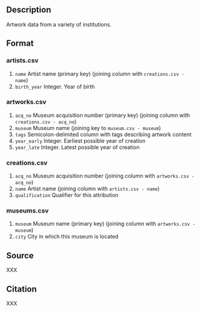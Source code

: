 ## Description

Artwork data from a variety of institutions.

## Format

### artists.csv

1. `name` Artist name (primary key) (joining column with `creations.csv - name`)
2. `birth_year` Integer. Year of birth

### artworks.csv

1. `acq_no` Museum acquisition number (primary key) (joining column with `creations.csv - acq_no`)
2. `museum` Museum name (joining key to `museum.csv - museum`)
3. `tags` Semicolon-delimited column with tags describing artwork content
4. `year_early` Integer. Earliest possible year of creation
5. `year_late` Integer. Latest possible year of creation

### creations.csv

1. `acq_no` Museum acquisition number (joining column with `artworks.csv - acq_no`)
2. `name` Artist name (joining column with `artists.csv - name`)
3. `qualification` Qualifier for this attribution

### museums.csv

1. `museum` Museum name (primary key) (joining column with `artworks.csv - museum`)
2. `city` City in which this museum is located

## Source

XXX

## Citation

XXX
